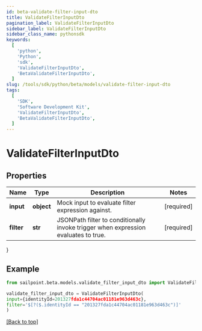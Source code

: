 ```yaml
---
id: beta-validate-filter-input-dto
title: ValidateFilterInputDto
pagination_label: ValidateFilterInputDto
sidebar_label: ValidateFilterInputDto
sidebar_class_name: pythonsdk
keywords:
  [
    'python',
    'Python',
    'sdk',
    'ValidateFilterInputDto',
    'BetaValidateFilterInputDto',
  ]
slug: /tools/sdk/python/beta/models/validate-filter-input-dto
tags:
  [
    'SDK',
    'Software Development Kit',
    'ValidateFilterInputDto',
    'BetaValidateFilterInputDto',
  ]
---
```


# ValidateFilterInputDto

## Properties

| Name | Type | Description | Notes |
| --- | --- | --- | --- |
| **input** | **object** | Mock input to evaluate filter expression against. | [required] |
| **filter** | **str** | JSONPath filter to conditionally invoke trigger when expression evaluates to true. | [required] |

}

## Example

```python
from sailpoint.beta.models.validate_filter_input_dto import ValidateFilterInputDto

validate_filter_input_dto = ValidateFilterInputDto(
input={identityId=201327fda1c44704ac01181e963d463c},
filter='$[?($.identityId == "201327fda1c44704ac01181e963d463c")]'
)

```

[[Back to top]](#)
